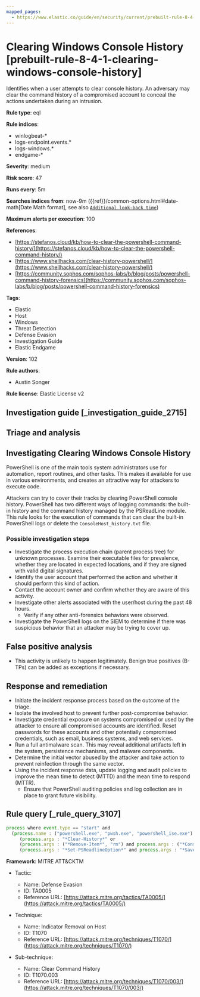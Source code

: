 ```yaml
---
mapped_pages:
  - https://www.elastic.co/guide/en/security/current/prebuilt-rule-8-4-1-clearing-windows-console-history.html
---
```


# Clearing Windows Console History [prebuilt-rule-8-4-1-clearing-windows-console-history]

Identifies when a user attempts to clear console history. An adversary may clear the command history of a compromised account to conceal the actions undertaken during an intrusion.

**Rule type**: eql

**Rule indices**:

* winlogbeat-*
* logs-endpoint.events.*
* logs-windows.*
* endgame-*

**Severity**: medium

**Risk score**: 47

**Runs every**: 5m

**Searches indices from**: now-9m ({{ref}}/common-options.html#date-math[Date Math format], see also [`Additional look-back time`](docs-content://solutions/security/detect-and-alert/create-detection-rule.md#rule-schedule))

**Maximum alerts per execution**: 100

**References**:

* [https://stefanos.cloud/kb/how-to-clear-the-powershell-command-history/](https://stefanos.cloud/kb/how-to-clear-the-powershell-command-history/)
* [https://www.shellhacks.com/clear-history-powershell/](https://www.shellhacks.com/clear-history-powershell/)
* [https://community.sophos.com/sophos-labs/b/blog/posts/powershell-command-history-forensics](https://community.sophos.com/sophos-labs/b/blog/posts/powershell-command-history-forensics)

**Tags**:

* Elastic
* Host
* Windows
* Threat Detection
* Defense Evasion
* Investigation Guide
* Elastic Endgame

**Version**: 102

**Rule authors**:

* Austin Songer

**Rule license**: Elastic License v2

## Investigation guide [_investigation_guide_2715]

## Triage and analysis

## Investigating Clearing Windows Console History

PowerShell is one of the main tools system administrators use for automation, report routines, and other tasks. This
makes it available for use in various environments, and creates an attractive way for attackers to execute code.

Attackers can try to cover their tracks by clearing PowerShell console history. PowerShell has two different ways of
logging commands: the built-in history and the command history managed by the PSReadLine module. This rule looks for the
execution of commands that can clear the built-in PowerShell logs or delete the `ConsoleHost_history.txt` file.

### Possible investigation steps

- Investigate the process execution chain (parent process tree) for unknown processes. Examine their executable files
for prevalence, whether they are located in expected locations, and if they are signed with valid digital signatures.
- Identify the user account that performed the action and whether it should perform this kind of action.
- Contact the account owner and confirm whether they are aware of this activity.
- Investigate other alerts associated with the user/host during the past 48 hours.
  - Verify if any other anti-forensics behaviors were observed.
- Investigate the PowerShell logs on the SIEM to determine if there was suspicious behavior that an attacker may be
trying to cover up.

## False positive analysis

- This activity is unlikely to happen legitimately. Benign true positives (B-TPs) can be added as exceptions if necessary.

## Response and remediation

- Initiate the incident response process based on the outcome of the triage.
- Isolate the involved host to prevent further post-compromise behavior.
- Investigate credential exposure on systems compromised or used by the attacker to ensure all compromised accounts are
identified. Reset passwords for these accounts and other potentially compromised credentials, such as email, business
systems, and web services.
- Run a full antimalware scan. This may reveal additional artifacts left in the system, persistence mechanisms, and
malware components.
- Determine the initial vector abused by the attacker and take action to prevent reinfection through the same vector.
- Using the incident response data, update logging and audit policies to improve the mean time to detect (MTTD) and the
mean time to respond (MTTR).
  - Ensure that PowerShell auditing policies and log collection are in place to grant future visibility.

## Rule query [_rule_query_3107]

```js
process where event.type == "start" and
  (process.name : ("powershell.exe", "pwsh.exe", "powershell_ise.exe") or process.pe.original_file_name == "PowerShell.EXE") and
     (process.args : "*Clear-History*" or
     (process.args : ("*Remove-Item*", "rm") and process.args : ("*ConsoleHost_history.txt*", "*(Get-PSReadlineOption).HistorySavePath*")) or
     (process.args : "*Set-PSReadlineOption*" and process.args : "*SaveNothing*"))
```

**Framework**: MITRE ATT&CKTM

* Tactic:

    * Name: Defense Evasion
    * ID: TA0005
    * Reference URL: [https://attack.mitre.org/tactics/TA0005/](https://attack.mitre.org/tactics/TA0005/)

* Technique:

    * Name: Indicator Removal on Host
    * ID: T1070
    * Reference URL: [https://attack.mitre.org/techniques/T1070/](https://attack.mitre.org/techniques/T1070/)

* Sub-technique:

    * Name: Clear Command History
    * ID: T1070.003
    * Reference URL: [https://attack.mitre.org/techniques/T1070/003/](https://attack.mitre.org/techniques/T1070/003/)



